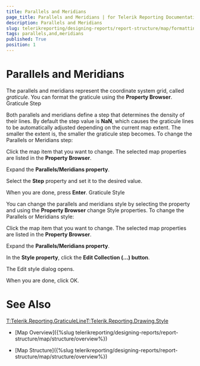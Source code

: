 ```yaml
---
title: Parallels and Meridians
page_title: Parallels and Meridians | for Telerik Reporting Documentation
description: Parallels and Meridians
slug: telerikreporting/designing-reports/report-structure/map/formatting-a-map/parallels-and-meridians
tags: parallels,and,meridians
published: True
position: 1
---
```


# Parallels and Meridians



The parallels and meridians represent the coordinate system grid, called *graticule*.
        You can format the graticule using the __Property Browser__.
      Graticule Step

Both parallels and meridians define a step that determines the density of their lines. By default the step value is __NaN__, which
          causes the graticule lines to be automatically adjusted depending on the current map extent.
          The smaller the extent is, the smaller the graticule step becomes.
        To change the Parallels or Meridians step:

Click the map item that you want to change.
                The selected map properties are listed in the __Property Browser__.
              

Expand the __Parallels/Meridians property__.
              

Select the __Step__ property and set it to the desired value.
              

When you are done, press __Enter__.
              Graticule Style

You can change the parallels and meridians style by selecting the property and using the __Property Browser__ change Style properties.
        To change the Parallels or Meridians style:

Click the map item that you want to change.
                  The selected map properties are listed in the __Property Browser__.
                

Expand the __Parallels/Meridians property__.
                

In the __Style property__, click the __Edit Collection (…) button__.
                

The Edit style dialog opens.
                

When you are done, click OK.
                

# See Also
[T:Telerik.Reporting.GraticuleLine]()[T:Telerik.Reporting.Drawing.Style]()

 * [Map Overview]({%slug telerikreporting/designing-reports/report-structure/map/structure/overview%})

 * [Map Structure]({%slug telerikreporting/designing-reports/report-structure/map/structure/overview%})
